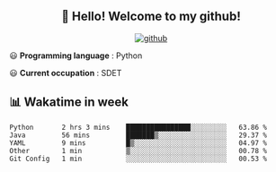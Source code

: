 <h2 align="center">👋 Hello! Welcome to my github! </h2>
<p align="center">
  <a href="https://github.com/usergwen"><img src="https://img.shields.io/badge/GitHub-24292e" alt="github"></a>
</p>

😃 **Programming language** : Python

😃 **Current occupation** : SDET

## 📊 Wakatime in week

<!--START_SECTION:waka-->
```text
Python       2 hrs 3 mins    ████████████████░░░░░░░░░   63.86 % 
Java         56 mins         ███████▒░░░░░░░░░░░░░░░░░   29.37 % 
YAML         9 mins          █▒░░░░░░░░░░░░░░░░░░░░░░░   04.97 % 
Other        1 min           ▒░░░░░░░░░░░░░░░░░░░░░░░░   00.78 % 
Git Config   1 min           ░░░░░░░░░░░░░░░░░░░░░░░░░   00.53 % 
```
<!--END_SECTION:waka-->




